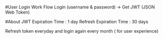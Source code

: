 #User Login Work Flow
Login (username & password) -> Get JWT (JSON Web Token)

#About JWT
Expiration Time : 1 day 
Refresh Expiration Time : 30 days

Refresh token everyday and login again every month ( for user experience)  


